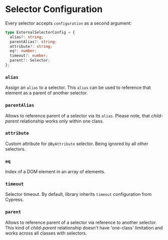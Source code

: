 # Selector Configuration

Every selector accepts `configuration` as a second argument:

```typescript
type ExternalSelectorConfig = {
  alias?: string;
  parentAlias?: string;
  attribute?: string;
  eq?: number;
  timeout?: number;
  parent?: Selector;
};
```

### `alias`

Assign an `alias` to a selector. This `alias` can be used to reference that element as a parent of another selector.

### `parentAlias`

Allows to reference parent of a selector via its `alias`. Please note, that _child-parent_ relationship works only within one class.

### `attribute`

Custom attribute for `@ByAttribute` selector. Being ignored by all other selectors.

### `eq`

Index of a DOM element in an array of elements.

### `timeout`

Selector timeout. By default, library inherits `timeout` configuration from Cypress.

### `parent`

Allows to reference parent of a selector via reference to another selector. This kind of _child-parent_ relationship doesn't have 'one-class' limitation and works across all classes with selectors.
